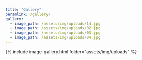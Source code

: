 ```yaml
---
title: "Gallery"
peramlink: /gallery/
gallery:
  - image_path: /assets/img/uploads/14.jpg
  - image_path: /assets/img/uploads/02.jpg
  - image_path: /assets/img/uploads/03.jpg
  - image_path: /assets/img/uploads/04.jpg
---
```

{% include image-gallery.html folder="assets/img/uploads" %}
